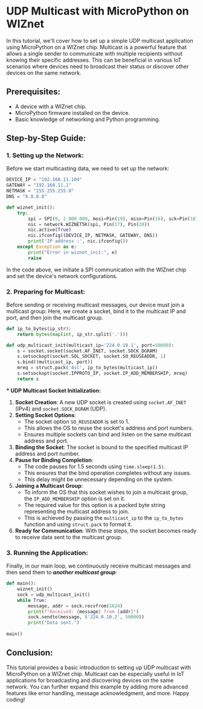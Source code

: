 # UDP Multicast with MicroPython on WIZnet

In this tutorial, we'll cover how to set up a simple UDP multicast application using MicroPython on a WIZnet chip. Multicast is a powerful feature that allows a single sender to communicate with multiple recipients without knowing their specific addresses. This can be beneficial in various IoT scenarios where devices need to broadcast their status or discover other devices on the same network.

## Prerequisites:
- A device with a WIZnet chip.
- MicroPython firmware installed on the device.
- Basic knowledge of networking and Python programming.

## Step-by-Step Guide:

### 1. Setting up the Network:

Before we start multicasting data, we need to set up the network:

```python
DEVICE_IP = "192.168.11.104"
GATEWAY = "192.168.11.1"
NETMASK = "255.255.255.0"
DNS = "8.8.8.8"

def wiznet_init():
    try:
        spi = SPI(0, 2_000_000, mosi=Pin(19), miso=Pin(16), sck=Pin(18))
        nic = network.WIZNET5K(spi, Pin(17), Pin(20))
        nic.active(True)
        nic.ifconfig((DEVICE_IP, NETMASK, GATEWAY, DNS))
        print('IP address :', nic.ifconfig())
    except Exception as e:
        print("Error in wiznet_init:", e)
        raise 
```

In the code above, we initiate a SPI communication with the WIZnet chip and set the device's network configurations.

### 2. Preparing for Multicast:

Before sending or receiving multicast messages, our device must join a multicast group:
Here, we create a socket, bind it to the multicast IP and port, and then join the multicast group.

```python
def ip_to_bytes(ip_str):
    return bytes(map(int, ip_str.split('.')))

def udp_multicast_init(multicast_ip='224.0.10.1', port=50000):
    s = socket.socket(socket.AF_INET, socket.SOCK_DGRAM)
    s.setsockopt(socket.SOL_SOCKET, socket.SO_REUSEADDR, 1)
    s.bind((multicast_ip, port))
    mreq = struct.pack('4sl', ip_to_bytes(multicast_ip))
    s.setsockopt(socket.IPPROTO_IP, socket.IP_ADD_MEMBERSHIP, mreq)
    return s
```

__* UDP Multicast Socket Initialization:__

1. **Socket Creation**: A new UDP socket is created using `socket.AF_INET` (IPv4) and `socket.SOCK_DGRAM` (UDP).
2. **Setting Socket Options**: 
    - The socket option `SO_REUSEADDR` is set to 1. 
    - This allows the OS to reuse the socket's address and port numbers.
    - Ensures multiple sockets can bind and listen on the same multicast address and port.
3. **Binding the Socket**: The socket is bound to the specified multicast IP address and port number.
4. **Pause for Binding Completion**: 
    - The code pauses for 1.5 seconds using `time.sleep(1.5)`.
    - This ensures that the bind operation completes without any issues. 
    - This delay might be unnecessary depending on the system.
5. **Joining a Multicast Group**:
    - To inform the OS that this socket wishes to join a multicast group, the `IP_ADD_MEMBERSHIP` option is set on it.
    - The required value for this option is a packed byte string representing the multicast address to join. 
    - This is achieved by passing the `multicast_ip` to the `ip_to_bytes` function and using `struct.pack` to format it.
6. **Ready for Communication**: With these steps, the socket becomes ready to receive data sent to the multicast group.



### 3. Running the Application:

Finally, in our main loop, we continuously receive multicast messages and then send them to ***another multicast group***:

```python
def main():    
    wiznet_init()
    sock = udp_multicast_init()
    while True:        
        message, addr = sock.recvfrom(1024)
        print(f"Received: {message} from {addr}")
        sock.sendto(message, ('224.0.10.2', 50000))
        print("Data sent.")
    
main()
```

## Conclusion:
This tutorial provides a basic introduction to setting up UDP multicast with MicroPython on a WIZnet chip. Multicast can be especially useful in IoT applications for broadcasting and discovering devices on the same network. You can further expand this example by adding more advanced features like error handling, message acknowledgment, and more. Happy coding!